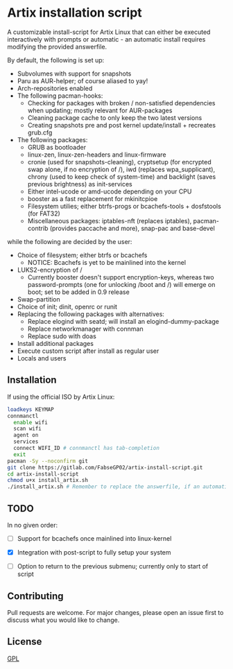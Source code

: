 # Artix installation script

A customizable install-script for Artix Linux that can either be executed interactively with prompts or automatic - an automatic install requires modifying the provided answerfile.

By default, the following is set up:

- Subvolumes with support for snapshots
- Paru as AUR-helper; of course aliased to yay!
- Arch-repositories enabled
- The following pacman-hooks:
    - Checking for packages with broken / non-satisfied dependencies when updating; mostly relevant for AUR-packages
    - Cleaning package cache to only keep the two latest versions
    - Creating snapshots pre and post kernel update/install + recreates grub.cfg
- The following packages:
    - GRUB as bootloader
    - linux-zen, linux-zen-headers and linux-firmware
    - cronie (used for snapshots-cleaning), cryptsetup (for encrypted swap alone, if no encryption of /), iwd (replaces wpa_supplicant), chrony (used to keep check of system-time) and backlight (saves previous brightness) as init-services
    - Either intel-ucode or amd-ucode depending on your CPU
    - booster as a fast replacement for mkinitcpioe
    - Filesystem utilies; either btrfs-progs or bcachefs-tools + dosfstools (for FAT32)
    - Miscellaneous packages: iptables-nft (replaces iptables), pacman-contrib (provides paccache and more), snap-pac and base-devel

while the following are decided by the user:

- Choice of filesystem; either btrfs or bcachefs
    - NOTICE: Bcachefs is yet to be mainlined into the kernel
- LUKS2-encryption of /
    - Currently booster doesn't support encryption-keys, whereas two password-prompts (one for unlocking /boot and /) will emerge on boot; set to be added in 0.9 release
- Swap-partition
- Choice of init; dinit, openrc or runit
- Replacing the following packages with alternatives:
    - Replace elogind with seatd; will install an elogind-dummy-package
    - Replace networkmanager with connman
    - Replace sudo with doas
- Install additional packages
- Execute custom script after install as regular user
- Locals and users


## Installation

If using the official ISO by Artix Linux:

```bash
loadkeys KEYMAP
connmanctl 
  enable wifi
  scan wifi
  agent on
  services
  connect WIFI_ID # connmanctl has tab-completion
  exit
pacman -Sy --noconfirm git
git clone https://gitlab.com/FabseGP02/artix-install-script.git
cd artix-install-script
chmod u+x install_artix.sh
./install_artix.sh # Remember to replace the answerfile, if an automatic install is desired
````

## TODO
In no given order:

- [ ] Support for bcachefs once mainlined into linux-kernel
- [X] Integration with post-script to fully setup your system
- [ ] Option to return to the previous submenu; currently only to start of script


## Contributing
Pull requests are welcome. For major changes, please open an issue first to discuss what you would like to change.

## License
[GPL](https://choosealicense.com/licenses/gpl-3.0/)
